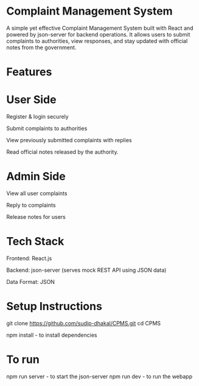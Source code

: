 # Complaint Management System
A simple yet effective Complaint Management System built with React and powered by json-server for backend operations. It allows users to submit complaints to authorities, view responses, and stay updated with official notes from the government.

# Features
# User Side
Register & login securely

Submit complaints to authorities

View previously submitted complaints with replies

Read official notes released by the authority. 

# Admin Side
View all user complaints

Reply to complaints

Release notes for users

# Tech Stack
Frontend: React.js

Backend: json-server (serves mock REST API using JSON data)

Data Format: JSON

# Setup Instructions
git clone https://github.com/sudip-dhakal/CPMS.git
cd CPMS

npm install - to install dependencies

# To run
npm run server - to start the json-server 
npm run dev - to run the webapp

